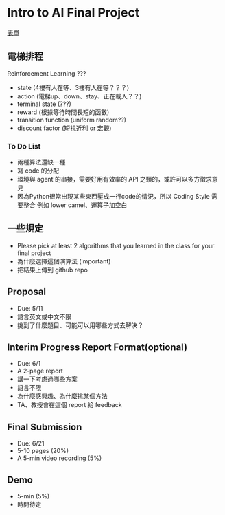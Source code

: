 # Intro to AI Final Project

[表單](https://docs.google.com/spreadsheets/d/1HaPaR3Emus4O6Qukdj8QRcN-SAhd43Ok_xfhe7z1f2o/edit#gid=0)

## 電梯排程

Reinforcement Learning ???
* state (4樓有人在等、3樓有人在等？？？)
* action (電梯up、down、stay、正在載人？？)
* terminal state (???)
* reward (根據等待時間長短的函數)
* transition function (uniform random??)
* discount factor (短視近利 or 宏觀)

### To Do List
* 兩種算法還缺一種
* 寫 code 的分配 
* 環境與 agent 的串接，需要好用有效率的 API 之類的，或許可以多方徵求意見
* 因為Python很常出現某些東西壓成一行code的情況，所以 Coding Style 需要整合 例如 lower camel、運算子加空白 


## 一些規定

* Please pick at least 2 algorithms that you learned in the class for your final project
* 為什麼選擇這個演算法 (important)
* 把結果上傳到 github repo

## Proposal
* Due: 5/11
* 語言英文或中文不限
* 挑到了什麼題目、可能可以用哪些方式去解決？

## Interim Progress Report Format(optional)
* Due: 6/1
* A 2-page report
* 講一下考慮過哪些方案
* 語言不限
* 為什麼感興趣、為什麼挑某個方法
* TA、教授會在這個 report 給 feedback

## Final Submission 
* Due: 6/21
* 5-10 pages (20%)
* A 5-min video recording (5%)

## Demo
* 5-min (5%)
* 時間待定


